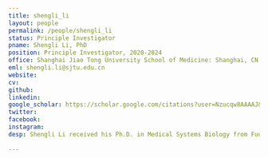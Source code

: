 ```yaml
---
title: shengli_li
layout: people
permalink: /people/shengli_li
status: Principle Investigator
pname: Shengli Li, PhD
position: Principle Investigator, 2020-2024
office: Shanghai Jiao Tong University School of Medicine: Shanghai, CN
eml: shengli.li@sjtu.edu.cn
website:
cv: 
github:
linkedin:
google_scholar: https://scholar.google.com/citations?user=Nzucqw8AAAAJ&hl=en
twitter: 
facebook: 
instagram:
desp: Shengli Li received his Ph.D. in Medical Systems Biology from Fudan University in 2018 and Postdoctoral training from the University of Texas Health Science center at Houston during 2018-2020. He is a Principal Investigator with the Shanghai General Hospital affiliated to Shanghai Jiao Tong University. Shengli is a computational biologist with expertise in human disease genetics, including cancer and skin diseases. His research focuses on integrative utilization of cutting-edge computational biology algorithms and molecular experimental technologies to reveal systematical changes and functional factors in human disease progression, disease microenvironment and response to drug treatment.
 
---
```




